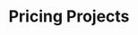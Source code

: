 ---
title: 'Pricing Projects'
videos: [
  {"title": "Intro", "url": "1. Intro-agt188jutc.mp4"},
  {"title": "The Pricing Formula", "url": "2. The Pricing Formula-7vtswkkwqg.mp4"},
  {"title": "Project's Value For The Client", "url": "3. Project's Value For The Client-bbv4b63ms3.mp4"},
  {"title": "How Much It Is Costing You", "url": "4. How Much It Is Costing You-ewqqbny862.mp4"},
  {"title": "How Interested You Are", "url": "5. How Interested You Are-txxqjic4ee.mp4"},
  {"title": "Think Long Term", "url": "6. Think Long Term-onv6yqfc51.mp4"},
  {"title": "Drawing The Price - Example", "url": "7. Drawing The Price - Example-iio3ngwjjc.mp4"},
  {"title": "Fast Gun Pricing", "url": "8. Fast Gun Pricing-t5itt0i5lx.mp4"},
  {"title": "Retainer Pricing", "url": "9. Retainer Pricing-jgslpokqa7.mp4"},
  {"title": "Summary", "url": "10. Summary-lt36d5afi3.mp4"}
]
sort: 3
---